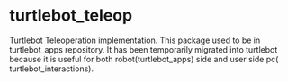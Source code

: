 turtlebot_teleop
================

Turtlebot Teleoperation implementation. This package used to be in turtlebot_apps repository. It has been temporarily
migrated into turtlebot because it is useful for both robot(turtlebot_apps) side and user side pc(
turtlebot_interactions). 
